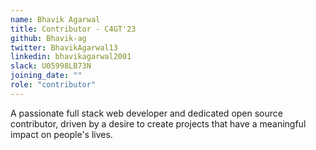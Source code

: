 ```yaml
---
name: Bhavik Agarwal
title: Contributor - C4GT'23
github: Bhavik-ag
twitter: BhavikAgarwal13
linkedin: bhavikagarwal2001
slack: U05998LB73N
joining_date: ""
role: "contributor"
---
```


A passionate full stack web developer and dedicated open source contributor, driven by a desire to create projects that have a meaningful impact on people's lives.

